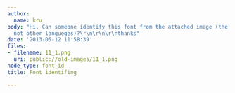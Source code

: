 ```yaml
---
author:
  name: kru
body: "Hi. Can someone identify this font from the attached image (the english font,
  not other langueges)?\r\n\r\n\r\nthanks"
date: '2013-05-12 11:58:39'
files:
- filename: 11_1.png
  uri: public://old-images/11_1.png
node_type: font_id
title: Font identifing

---
```

